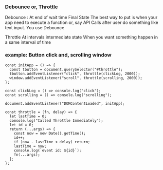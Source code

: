 ### Debounce or, Throttle

Debounce :
At end of wait time
Final State
The best way to put is when your app need to execute a function or, say API Calls after user do something like text input. You use Debounce

Throttle
At  intervals 
intermediate state
When you want something happen in a same interval of time

### example: Button click and, scrolling window
```
const initApp = () => {
  const tbutton = document.querySelector("#throttle");
  tbutton.addEventListener("click", throttle(clickLog, 2000));
  window.addEventListener("scroll", throttle(scrolling, 2000));
};

const clickLog = () => console.log("click");
const scrolling = () => console.log("scrolling");

document.addEventListener("DOMContentLoaded", initApp);

const throttle = (fn, delay) => {
  let lastTime = 0;
  console.log("Called Throttle Immediately");
  let id = 0;
  return (...args) => {
    const now = new Date().getTime();
    id++;
    if (now - lastTime < delay) return;
    lastTime = now;
    console.log(`event id: ${id}`);
    fn(...args);
  };
};

```